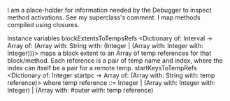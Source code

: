 I am a place-holder for information needed by the Debugger to inspect method activations.  See my superclass's comment. I map methods compiled using closures.

Instance variables
	blockExtentsToTempsRefs <Dictionary of: Interval -> Array of: (Array with: String with: (Integer | (Array with: Integer with: Integer)))>
		maps a block extent to an Array of temp references for that block/method.
		Each reference is a pair of temp name and index, where the index can itself be a pair for a remote temp.
	startKeysToTempRefs <Dictionary of: Integer startpc -> Array of: (Array with: String with: temp reference)> where
		temp reference ::= Integer
							| (Array with: Integer with: Integer)
							| (Array with: #outer with: temp reference)